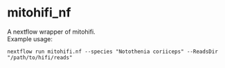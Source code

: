 # mitohifi_nf

A nextflow wrapper of mitohifi. \
Example usage:

```
nextflow run mitohifi.nf --species "Notothenia coriiceps" --ReadsDir "/path/to/hifi/reads"
```
